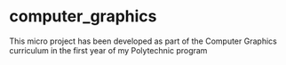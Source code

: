 # computer_graphics
This micro project has been developed as part of the Computer Graphics curriculum in the first year of my Polytechnic program
